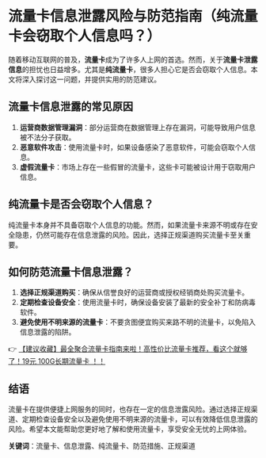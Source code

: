 # 流量卡信息泄露风险与防范指南（纯流量卡会窃取个人信息吗？）

随着移动互联网的普及，**流量卡**成为了许多人上网的首选。然而，关于**流量卡泄露信息**的担忧也日益增多。尤其是**纯流量卡**，很多人担心它是否会窃取个人信息。本文将深入探讨这一问题，并提供实用的防范建议。

## 流量卡信息泄露的常见原因

1. **运营商数据管理漏洞**：部分运营商在数据管理上存在漏洞，可能导致用户信息被不法分子获取。
2. **恶意软件攻击**：使用流量卡时，如果设备感染了恶意软件，可能会窃取个人信息。
3. **虚假流量卡**：市场上存在一些假冒的流量卡，这些卡可能被设计用于窃取用户信息。

## 纯流量卡是否会窃取个人信息？

纯流量卡本身并不具备窃取个人信息的功能。然而，如果流量卡来源不明或存在安全隐患，仍然可能存在信息泄露的风险。因此，选择正规渠道购买流量卡至关重要。

## 如何防范流量卡信息泄露？

1. **选择正规渠道购买**：确保从信誉良好的运营商或授权经销商处购买流量卡。
2. **定期检查设备安全**：使用流量卡时，确保设备安装了最新的安全补丁和防病毒软件。
3. **避免使用不明来源的流量卡**：不要贪图便宜购买来路不明的流量卡，以免陷入信息泄露的陷阱。

👉 [【建议收藏】最全聚合流量卡指南来啦！高性价比流量卡推荐，看这个就够了！19元 100G长期流量卡 ！！](https://bit.ly/Liuliangka)

## 结语

流量卡在提供便捷上网服务的同时，也存在一定的信息泄露风险。通过选择正规渠道、定期检查设备安全以及避免使用不明来源的流量卡，可以有效降低信息泄露的风险。希望本文能帮助您更好地了解和使用流量卡，享受安全无忧的上网体验。

**关键词**：流量卡、信息泄露、纯流量卡、防范措施、正规渠道